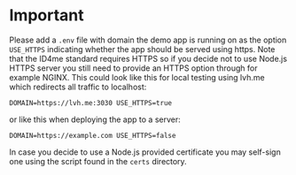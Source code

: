 # Important

Please add a `.env` file with domain the demo app is running on as the option `USE_HTTPS` indicating whether the app should be served using https.
Note that the ID4me standard requires HTTPS so if you decide not to use Node.js HTTPS server you still need to provide an HTTPS option through for example NGINX.
This could look like this for local testing using lvh.me which redirects all traffic to localhost:

`
DOMAIN=https://lvh.me:3030
USE_HTTPS=true
`

or like this when deploying the app to a server:

`
DOMAIN=https://example.com
USE_HTTPS=false
`

In case you decide to use a Node.js provided certificate you may self-sign one using the script found in the `certs` directory.
